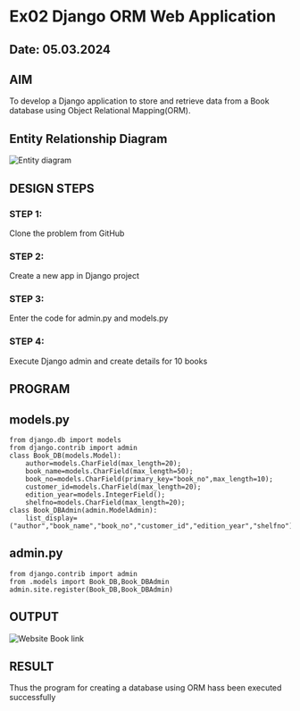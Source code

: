 # Ex02 Django ORM Web Application
## Date: 05.03.2024

## AIM
To develop a Django application to store and retrieve data from a Book database using Object Relational Mapping(ORM).

## Entity Relationship Diagram
![Entity diagram](https://github.com/ARAVIND23005370/ORM/assets/154746066/6db36b2c-c6ca-45ea-880d-0eee32cfde6e)


## DESIGN STEPS

### STEP 1:
Clone the problem from GitHub

### STEP 2:
Create a new app in Django project

### STEP 3:
Enter the code for admin.py and models.py

### STEP 4:
Execute Django admin and create details for 10 books

## PROGRAM
## models.py
```
from django.db import models
from django.contrib import admin
class Book_DB(models.Model):
	author=models.CharField(max_length=20);
	book_name=models.CharField(max_length=50);
	book_no=models.CharField(primary_key="book_no",max_length=10);
	customer_id=models.CharField(max_length=20);
	edition_year=models.IntegerField();
	shelfno=models.CharField(max_length=20);
class Book_DBAdmin(admin.ModelAdmin):
	list_display=("author","book_name","book_no","customer_id","edition_year","shelfno");
```
## admin.py
```
from django.contrib import admin
from .models import Book_DB,Book_DBAdmin
admin.site.register(Book_DB,Book_DBAdmin)
```
## OUTPUT
![Website Book link](https://github.com/ARAVIND23005370/ORM/assets/154746066/f46ad27f-00d1-45f6-aec5-94cddfd1a5cd)


## RESULT
Thus the program for creating a database using ORM hass been executed successfully
